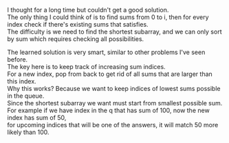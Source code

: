 I thought for a long time but couldn't get a good solution.\
The only thing I could think of is to find sums from 0 to i, then for every index check if there's existing sums that satisfies.\
The difficulty is we need to find the shortest subarray, and we can only sort by sum which requires checking all possibilities.

The learned solution is very smart, similar to other problems I've seen before.\
The key here is to keep track of increasing sum indices.\
For a new index, pop from back to get rid of all sums that are larger than this index.\
Why this works? Because we want to keep indices of lowest sums possible in the queue.\
Since the shortest subarray we want must start from smallest possible sum.\
For example if we have index in the q that has sum of 100, now the new index has sum of 50, \
for upcoming indices that will be one of the answers, it will match 50 more likely than 100.
